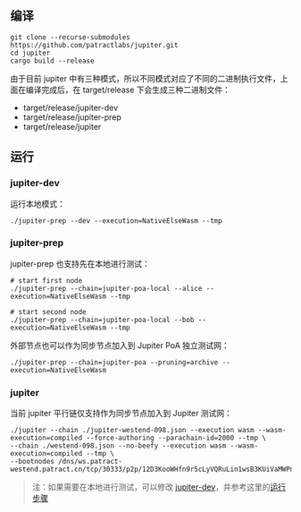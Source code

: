 ## 编译

```shell
git clone --recurse-submodules https://github.com/patractlabs/jupiter.git
cd jupiter
cargo build --release
```

由于目前 jupiter 中有三种模式，所以不同模式对应了不同的二进制执行文件，上面在编译完成后，在 target/release 下会生成三种二进制文件：

- target/release/jupiter-dev
- target/release/jupiter-prep
- target/release/jupiter

## 运行

### jupiter-dev

运行本地模式：

```
./jupiter-prep --dev --execution=NativeElseWasm --tmp
```

### jupiter-prep

jupiter-prep 也支持先在本地进行测试：

```
# start first node
./jupiter-prep --chain=jupiter-poa-local --alice --execution=NativeElseWasm --tmp

# start second node
./jupiter-prep --chain=jupiter-poa-local --bob --execution=NativeElseWasm --tmp
```

外部节点也可以作为同步节点加入到 Jupiter PoA 独立测试网：

```
./jupiter-prep --chain=jupiter-poa --pruning=archive --execution=NativeElseWasm
```

### jupiter

当前 jupiter 平行链仅支持作为同步节点加入到 Jupiter 测试网：

```
./jupiter --chain ./jupiter-westend-098.json --execution wasm --wasm-execution=compiled --force-authoring --parachain-id=2000 --tmp \
--chain ./westend-098.json --no-beefy --execution wasm --wasm-execution=compiled --tmp \
--bootnodes /dns/ws.patract-westend.patract.cn/tcp/30333/p2p/12D3KooWHfn9r5cLyVQRuLin1wsB3KUiVaMWPnnpFd7Hhff6rhUX
```

> 注：如果需要在本地进行测试，可以修改 [jupiter-dev](https://github.com/patractlabs/jupiter/blob/master/bin/node/cli/src/command.rs#L28-L31)，并参考这里的[运行步骤](https://github.com/patractlabs/jupiter/blob/master/README.md#421-start-local-test-mode-jupiter-parachain)

